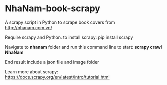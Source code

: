 # NhaNam-book-scrapy
A scrapy script in Python to scrape book covers from http://nhanam.com.vn/

Require scrapy and Python. to install scrapy: pip install scrapy

Navigate to **nhanam** folder and run this command line to start: **scrapy crawl NhaNam**

End result include a json file and image folder  

Learn more about scrapy: https://docs.scrapy.org/en/latest/intro/tutorial.html
